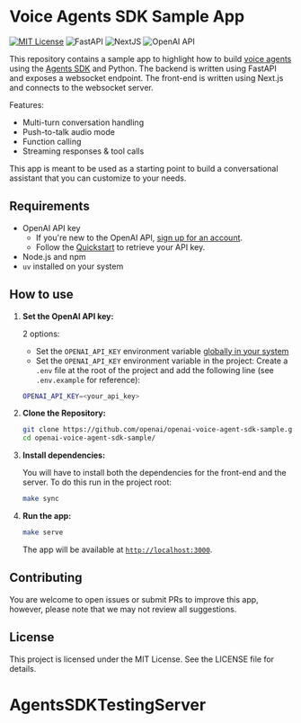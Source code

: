 # Voice Agents SDK Sample App

[![MIT License](https://img.shields.io/badge/License-MIT-green.svg)](LICENSE)
![FastAPI](https://img.shields.io/badge/Built_with-FastAPI-yellow)
![NextJS](https://img.shields.io/badge/Built_with-NextJS-blue)
![OpenAI API](https://img.shields.io/badge/Powered_by-OpenAI_API-orange)

This repository contains a sample app to highlight how to build [voice agents](https://platform.openai.com/docs/guides/voice-agents) using the [Agents SDK](https://openai.github.io/openai-agents-python) and Python. The backend is written using FastAPI and exposes a websocket endpoint. The front-end is written using Next.js and connects to the websocket server.

Features:

- Multi-turn conversation handling
- Push-to-talk audio mode
- Function calling
- Streaming responses & tool calls

This app is meant to be used as a starting point to build a conversational assistant that you can customize to your needs.

## Requirements

- OpenAI API key
  - If you're new to the OpenAI API, [sign up for an account](https://platform.openai.com/signup).
  - Follow the [Quickstart](https://platform.openai.com/docs/quickstart) to retrieve your API key.
- Node.js and npm
- `uv` installed on your system

## How to use

1. **Set the OpenAI API key:**

   2 options:

   - Set the `OPENAI_API_KEY` environment variable [globally in your system](https://platform.openai.com/docs/libraries#create-and-export-an-api-key)
   - Set the `OPENAI_API_KEY` environment variable in the project: Create a `.env` file at the root of the project and add the following line (see `.env.example` for reference):

   ```bash
   OPENAI_API_KEY=<your_api_key>
   ```

2. **Clone the Repository:**

   ```bash
   git clone https://github.com/openai/openai-voice-agent-sdk-sample.git
   cd openai-voice-agent-sdk-sample/ 
   ```

3. **Install dependencies:**

   You will have to install both the dependencies for the front-end and the server. To do this run in the project root:

   ```bash
   make sync
   ```

4. **Run the app:**

   ```bash
   make serve
   ```

   The app will be available at [`http://localhost:3000`](http://localhost:3000).

## Contributing

You are welcome to open issues or submit PRs to improve this app, however, please note that we may not review all suggestions.

## License

This project is licensed under the MIT License. See the LICENSE file for details.
# AgentsSDKTestingServer

